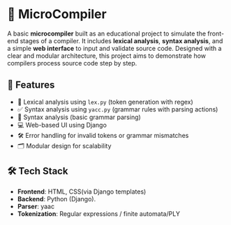 # 🧠 MicroCompiler

A basic **microcompiler** built as an educational project to simulate the front-end stages of a compiler. It includes **lexical analysis**, **syntax analysis**, and a simple **web interface** to input and validate source code. Designed with a clear and modular architecture, this project aims to demonstrate how compilers process source code step by step.

## 🚀 Features

- 🧾 Lexical analysis using `lex.py` (token generation with regex)
- ✅ Syntax analysis using `yacc.py` (grammar rules with parsing actions)
- 🧩 Syntax analysis (basic grammar parsing)
- 💻 Web-based UI using Django 
- 🛠 Error handling for invalid tokens or grammar mismatches
- 🗂️ Modular design for scalability



## 🛠️ Tech Stack

- **Frontend**: HTML, CSS(via Django templates)
- **Backend**: Python (Django).
- **Parser**: yaac
- **Tokenization**: Regular expressions / finite automata/PLY



